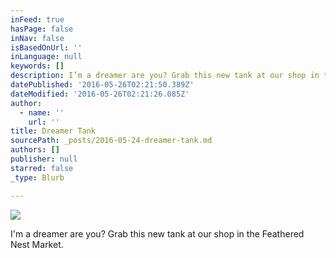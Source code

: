 ```yaml
---
inFeed: true
hasPage: false
inNav: false
isBasedOnUrl: ''
inLanguage: null
keywords: []
description: I’m a dreamer are you? Grab this new tank at our shop in the Feathered Nest Market.
datePublished: '2016-05-26T02:21:50.389Z'
dateModified: '2016-05-26T02:21:26.085Z'
author:
  - name: ''
    url: ''
title: Dreamer Tank
sourcePath: _posts/2016-05-24-dreamer-tank.md
authors: []
publisher: null
starred: false
_type: Blurb

---
```

![](https://the-grid-user-content.s3-us-west-2.amazonaws.com/deb39434-8195-4fff-9228-74a4ce621a5c.jpg)

I'm a dreamer are you? Grab this new tank at our shop in the Feathered Nest Market.